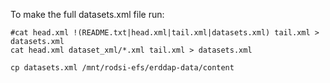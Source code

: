 To make the full datasets.xml file run:

```
#cat head.xml !(README.txt|head.xml|tail.xml|datasets.xml) tail.xml > datasets.xml
cat head.xml dataset_xml/*.xml tail.xml > datasets.xml

cp datasets.xml /mnt/rodsi-efs/erddap-data/content
```
